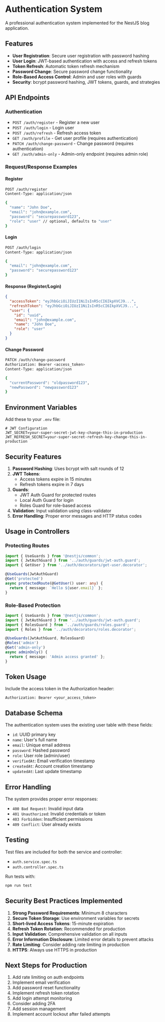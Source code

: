# Authentication System

A professional authentication system implemented for the NestJS blog application.

## Features

- **User Registration**: Secure user registration with password hashing
- **User Login**: JWT-based authentication with access and refresh tokens
- **Token Refresh**: Automatic token refresh mechanism
- **Password Change**: Secure password change functionality
- **Role-Based Access Control**: Admin and user roles with guards
- **Security**: bcrypt password hashing, JWT tokens, guards, and strategies

## API Endpoints

### Authentication

- `POST /auth/register` - Register a new user
- `POST /auth/login` - Login user
- `POST /auth/refresh` - Refresh access token
- `GET /auth/profile` - Get user profile (requires authentication)
- `PATCH /auth/change-password` - Change password (requires authentication)
- `GET /auth/admin-only` - Admin-only endpoint (requires admin role)

### Request/Response Examples

#### Register
```bash
POST /auth/register
Content-Type: application/json

{
  "name": "John Doe",
  "email": "john@example.com",
  "password": "securepassword123",
  "role": "user" // optional, defaults to "user"
}
```

#### Login
```bash
POST /auth/login
Content-Type: application/json

{
  "email": "john@example.com",
  "password": "securepassword123"
}
```

#### Response (Register/Login)
```json
{
  "accessToken": "eyJhbGciOiJIUzI1NiIsInR5cCI6IkpXVCJ9...",
  "refreshToken": "eyJhbGciOiJIUzI1NiIsInR5cCI6IkpXVCJ9...",
  "user": {
    "id": "uuid",
    "email": "john@example.com",
    "name": "John Doe",
    "role": "user"
  }
}
```

#### Change Password
```bash
PATCH /auth/change-password
Authorization: Bearer <access_token>
Content-Type: application/json

{
  "currentPassword": "oldpassword123",
  "newPassword": "newpassword123"
}
```

## Environment Variables

Add these to your `.env` file:

```env
# JWT Configuration
JWT_SECRET=your-super-secret-jwt-key-change-this-in-production
JWT_REFRESH_SECRET=your-super-secret-refresh-key-change-this-in-production
```

## Security Features

1. **Password Hashing**: Uses bcrypt with salt rounds of 12
2. **JWT Tokens**: 
   - Access tokens expire in 15 minutes
   - Refresh tokens expire in 7 days
3. **Guards**: 
   - JWT Auth Guard for protected routes
   - Local Auth Guard for login
   - Roles Guard for role-based access
4. **Validation**: Input validation using class-validator
5. **Error Handling**: Proper error messages and HTTP status codes

## Usage in Controllers

### Protecting Routes

```typescript
import { UseGuards } from '@nestjs/common';
import { JwtAuthGuard } from '../auth/guards/jwt-auth.guard';
import { GetUser } from '../auth/decorators/get-user.decorator';

@UseGuards(JwtAuthGuard)
@Get('protected')
async protectedRoute(@GetUser() user: any) {
  return { message: `Hello ${user.email}` };
}
```

### Role-Based Protection

```typescript
import { UseGuards } from '@nestjs/common';
import { JwtAuthGuard } from '../auth/guards/jwt-auth.guard';
import { RolesGuard } from '../auth/guards/roles.guard';
import { Roles } from '../auth/decorators/roles.decorator';

@UseGuards(JwtAuthGuard, RolesGuard)
@Roles('admin')
@Get('admin-only')
async adminOnly() {
  return { message: 'Admin access granted' };
}
```

## Token Usage

Include the access token in the Authorization header:

```
Authorization: Bearer <your_access_token>
```

## Database Schema

The authentication system uses the existing user table with these fields:
- `id`: UUID primary key
- `name`: User's full name
- `email`: Unique email address
- `password`: Hashed password
- `role`: User role (admin/user)
- `verifiedAt`: Email verification timestamp
- `createdAt`: Account creation timestamp
- `updatedAt`: Last update timestamp

## Error Handling

The system provides proper error responses:
- `400 Bad Request`: Invalid input data
- `401 Unauthorized`: Invalid credentials or token
- `403 Forbidden`: Insufficient permissions
- `409 Conflict`: User already exists

## Testing

Test files are included for both the service and controller:
- `auth.service.spec.ts`
- `auth.controller.spec.ts`

Run tests with:
```bash
npm run test
```

## Security Best Practices Implemented

1. **Strong Password Requirements**: Minimum 8 characters
2. **Secure Token Storage**: Use environment variables for secrets
3. **Short-lived Access Tokens**: 15-minute expiration
4. **Refresh Token Rotation**: Recommended for production
5. **Input Validation**: Comprehensive validation on all inputs
6. **Error Information Disclosure**: Limited error details to prevent attacks
7. **Rate Limiting**: Consider adding rate limiting in production
8. **HTTPS**: Always use HTTPS in production

## Next Steps for Production

1. Add rate limiting on auth endpoints
2. Implement email verification
3. Add password reset functionality
4. Implement refresh token rotation
5. Add login attempt monitoring
6. Consider adding 2FA
7. Add session management
8. Implement account lockout after failed attempts
